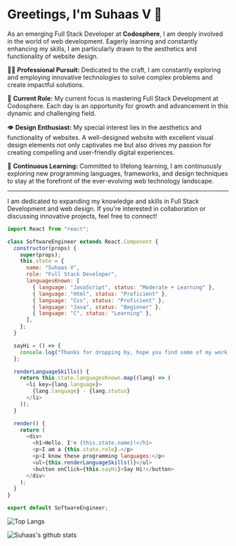 # Greetings, I'm Suhaas V 👋

As an emerging Full Stack Developer at **Codosphere**, I am deeply involved in the world of web development. Eagerly learning and constantly enhancing my skills, I am particularly drawn to the aesthetics and functionality of website design.

👨‍💻 **Professional Pursuit:** Dedicated to the craft, I am constantly exploring and employing innovative technologies to solve complex problems and create impactful solutions.

🚀 **Current Role:** My current focus is mastering Full Stack Development at Codosphere. Each day is an opportunity for growth and advancement in this dynamic and challenging field.

👁️ **Design Enthusiast:** My special interest lies in the aesthetics and functionality of websites. A well-designed website with excellent visual design elements not only captivates me but also drives my passion for creating compelling and user-friendly digital experiences.

🌱 **Continuous Learning:** Committed to lifelong learning, I am continuously exploring new programming languages, frameworks, and design techniques to stay at the forefront of the ever-evolving web technology landscape.

---

I am dedicated to expanding my knowledge and skills in Full Stack Development and web design. If you're interested in collaboration or discussing innovative projects, feel free to connect!


```javascript
import React from "react";

class SoftwareEngineer extends React.Component {
  constructor(props) {
    super(props);
    this.state = {
      name: "Suhaas V",
      role: "Full Stack Developer",
      languagesKnown: [
        { language: "JavaScript", status: "Moderate + Learning" },
        { language: "Html", status: "Proficient" },
        { language: "Css", status: "Proficient" },
        { language: "Java", status: "Beginner" },
        { language: "C", status: "Learning" },
      ],
    };
  }

  sayHi = () => {
    console.log("Thanks for dropping by, hope you find some of my work interesting.");
  };

  renderLanguageSkills() {
    return this.state.languagesKnown.map((lang) => (
      <li key={lang.language}>
        {lang.language} - {lang.status}
      </li>
    ));
  }

  render() {
    return (
      <div>
        <h1>Hello, I'm {this.state.name}!</h1>
        <p>I am a {this.state.role}.</p>
        <p>I know these programming languages:</p>
        <ul>{this.renderLanguageSkills()}</ul>
        <button onClick={this.sayHi}>Say Hi!</button>
      </div>
    );
  }
}

export default SoftwareEngineer;
```

![Top Langs](https://github-readme-stats.vercel.app/api/top-langs/?username=suhaasvijay&layout=compact&theme=dark&hide_border=true)

![Suhaas's github stats](https://github-readme-stats.vercel.app/api?username=suhaasvijay&show_icons=true&hide_border=true&theme=dark)
